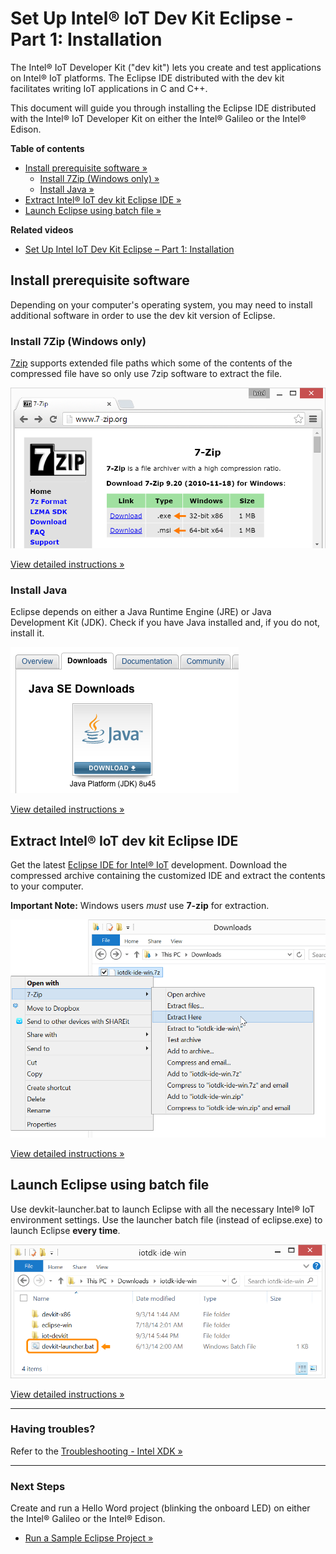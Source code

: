 # Set Up Intel® IoT Dev Kit Eclipse - Part 1: Installation

The Intel® IoT Developer Kit ("dev kit") lets you create and test applications on Intel® IoT platforms. The Eclipse IDE distributed with the dev kit facilitates writing IoT applications in C and C++.

This document will guide you through installing the Eclipse IDE distributed with the Intel® IoT Developer Kit on either the Intel® Galileo or the Intel® Edison.

**Table of contents**

* [Install prerequisite software »](#install-prerequisite-software)
  * [Install 7Zip (Windows only) »](#install-7zip-windows-only)
  * [Install Java »](#install-java)
* [Extract Intel® IoT dev kit Eclipse IDE »](#extract-intel-iot-dev-kit-eclipse-ide)
* [Launch Eclipse using batch file »](#launch-eclipse-using-batch-file)


**Related videos**

* [Set Up Intel IoT Dev Kit Eclipse – Part 1: Installation](https://software.intel.com/en-us/videos/set-up-intel-iot-dev-kit-eclipse-part-1-installation)


## Install prerequisite software

Depending on your computer's operating system, you may need to install additional software in order to use the dev kit version of Eclipse.


### Install 7Zip (Windows only)

[7zip](http://www.7-zip.org) supports extended file paths which some of the contents of the compressed file have so only use 7zip software to extract the file. 

![7-zip.org download page](images/7zip-download.png)

[View detailed instructions »](details-install_7zip.md)


### Install Java

Eclipse depends on either a Java Runtime Engine (JRE) or Java Development Kit (JDK). Check if you have Java installed and, if you do not, install it.

![Oracle Java download page for Windows](images/java-download_page.png)

[View detailed instructions »](details-install_java.md)


## Extract Intel® IoT dev kit Eclipse IDE

Get the latest [Eclipse IDE for Intel® IoT](http://software.intel.com/en-us/iot/downloads) development. Download the compressed archive containing the customized IDE and extract the contents to your computer. 

**Important Note:** Windows users _must_ use **7-zip** for extraction.

![The "Extract here" option in the Windows Explorer file context menu](images/7zip-extract_context_menu.png)

[View detailed instructions »](details-extract_iot_eclipse.md)


## Launch Eclipse using batch file

Use devkit-launcher.bat to launch Eclipse with all the necessary Intel® IoT environment settings. Use the launcher batch file (instead of eclipse.exe) to launch Eclipse **every time**.

![The batch file highlighted in the iotdk_ide folder](images/iotdk_ide_folder.png)

[View detailed instructions »](details-launch_eclipse_batch.md)

---

### Having troubles?

Refer to the [Troubleshooting - Intel XDK »](troubleshooting.md)

---

### Next Steps

Create and run a Hello Word project (blinking the onboard LED) on either the Intel® Galileo or the Intel® Edison.

* [Run a Sample Eclipse Project »](/ide_setup-eclipse/create_project.md)
